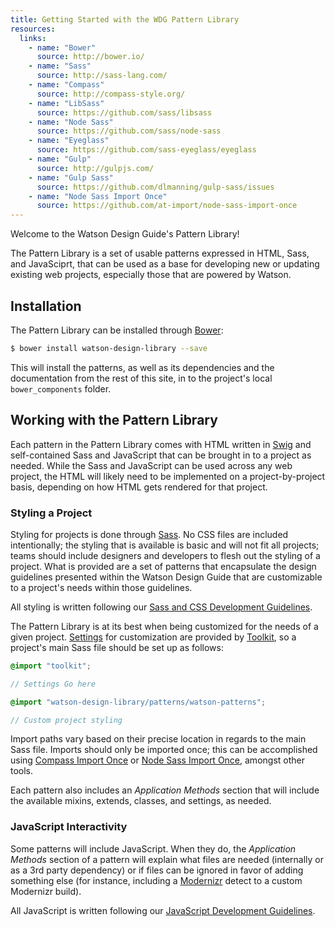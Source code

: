 ```yaml
---
title: Getting Started with the WDG Pattern Library
resources:
  links:
    - name: "Bower"
      source: http://bower.io/
    - name: "Sass"
      source: http://sass-lang.com/
    - name: "Compass"
      source: http://compass-style.org/
    - name: "LibSass"
      source: https://github.com/sass/libsass
    - name: "Node Sass"
      source: https://github.com/sass/node-sass
    - name: "Eyeglass"
      source: https://github.com/sass-eyeglass/eyeglass
    - name: "Gulp"
      source: http://gulpjs.com/
    - name: "Gulp Sass"
      source: https://github.com/dlmanning/gulp-sass/issues
    - name: "Node Sass Import Once"
      source: https://github.com/at-import/node-sass-import-once
---
```

Welcome to the Watson Design Guide's Pattern Library!

The Pattern Library is a set of usable patterns expressed in HTML, Sass, and JavaSciprt, that can be used as a base for developing new or updating existing web projects, especially those that are powered by Watson.

## Installation

The Pattern Library can be installed through [Bower](http://bower.io):

```bash
$ bower install watson-design-library --save
```

This will install the patterns, as well as its dependencies and the documentation from the rest of this site, in to the project's local `bower_components` folder.

## Working with the Pattern Library

Each pattern in the Pattern Library comes with HTML written in [Swig](http://paularmstrong.github.io/swig/) and self-contained Sass and JavaScript that can be brought in to a project as needed. While the Sass and JavaScript can be used across any web project, the HTML will likely need to be implemented on a project-by-project basis, depending on how HTML gets rendered for that project.

### Styling a Project

Styling for projects is done through [Sass](http://sass-lang.com). No CSS files are included intentionally; the styling that is available is basic and will not fit all projects; teams should include designers and developers to flesh out the styling of a project. What is provided are a set of patterns that encapsulate the design guidelines presented within the Watson Design Guide that are customizable to a project's needs within those guidelines.

All styling is written following our [Sass and CSS Development Guidelines](/guidelines/development/sass).

The Pattern Library is at its best when being customized for the needs of a given project. [Settings](/ui-patterns/documentation/settings) for customization are provided by [Toolkit](https://github.com/at-import/toolkit), so a project's main Sass file should be set up as follows:

```scss
@import "toolkit";

// Settings Go here

@import "watson-design-library/patterns/watson-patterns";

// Custom project styling
```

Import paths vary based on their precise location in regards to the main Sass file. Imports should only be imported once; this can be accomplished using [Compass Import Once](https://github.com/Compass/compass/tree/master/import-once) or [Node Sass Import Once](https://github.com/at-import/node-sass-import-once), amongst other tools.

Each pattern also includes an *Application Methods* section that will include the available mixins, extends, classes, and settings, as needed.

### JavaScript Interactivity

Some patterns will include JavaScript. When they do, the *Application Methods* section of a pattern will explain what files are needed (internally or as a 3rd party dependency) or if files can be ignored in favor of adding something else (for instance, including a [Modernizr](http://modernizr.com/) detect to a custom Modernizr build).

All JavaScript is written following our [JavaScript Development Guidelines](/guidelines/development/javascript).
